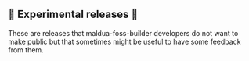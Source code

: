 ## 🧬 Experimental releases 🧬

These are releases that maldua-foss-builder developers do not want to make public but that sometimes might be useful to have some feedback from them.
